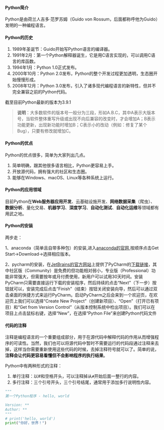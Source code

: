 #### Python简介

Python是由荷兰人吉多·范罗苏姆（Guido von Rossum，后面都称呼他为Guido）发明的一种编程语言。

#### Python的历史

1. 1989年圣诞节：Guido开始写Python语言的编译器。
2. 1991年2月：第一个Python解释器诞生，它是用C语言实现的，可以调用C语言的库函数。
3. 1994年1月：Python 1.0正式发布。
4. 2000年10月：Python 2.0发布，Python的整个开发过程更加透明，生态圈开始慢慢形成。
5. 2008年12月：Python 3.0发布，引入了诸多现代编程语言的新特性，但并不完全兼容之前的Python代码。

截至目前Python最新的版本为3.9.1

> **说明**：大多数软件的版本号一般分为三段，形如A.B.C，其中A表示大版本号，当软件整体重写升级或出现不向后兼容的改变时，才会增加A；B表示功能更新，出现新功能时增加B；C表示小的改动（例如：修复了某个Bug），只要有修改就增加C。

#### Python的优点

Python的优点很多，简单为大家列出几点。

1. 简单明确，跟其他很多语言相比，Python更容易上手。
2. 开放源代码，拥有强大的社区和生态圈。
3. 能够在Windows、macOS、Linux等各种系统上运行。

#### Python的应用领域

目前Python在**Web服务器应用开发**、云基础设施开发、**网络数据采集**（爬虫）、**数据分析**、量化交易、**机器学习**、**深度学习**、**自动化测试**、**自动化运维**等领域都有用武之地。


#### Python的安装

两步走：

1、anaconda（简单且自带多种包）的安装,进入[anaconda的官网](<https://www.anaconda.com/>),按顺序点击Get Start->Download->选择相应版本。

2、pycharm的安装，在[JetBrains的官方网站](<https://www.jetbrains.com/>)上提供了PyCharm的[下载链接](<https://www.jetbrains.com/pycharm/download>)，其中社区版（Community）是免费的但功能相对弱小，专业版（Professional）功能非常强大，但需要按年或月付费使用，新用户可以试用30天时间。安装PyCharm只需要直接运行下载的安装程序，然后持续的点击“Next”（下一步）按钮就可以，安装完成后点击“Finish”（结束）按钮关闭安装向导，然后可以通过双击桌面的快捷方式来运行PyCharm。启动PyCharm之后会来到一个欢迎页，在欢迎页上我们可以选择“Create New Project”（创建新项目）、“Open”（打开已有项目）和“Get from Version Control”（从版本控制系统中检出项目）。我们可以在项目上点击鼠标右键，选择“New”，在选择“Python File”来创建Python代码文件

#### 代码的注释

注释是编程语言的一个重要组成部分，用于在源代码中解释代码的作用从而增强程序的可读性。当然，我们也可以将源代码中暂时不需要运行的代码段通过注释来去掉，这样当你需要重新使用这些代码的时候，去掉注释符号就可以了。简单的说，**注释会让代码更容易看懂但不会影响程序的执行结果**。

Python中有两种形式的注释：

1. 单行注释：以#和空格开头，可以注释掉从`#`开始后面一整行的内容。
2. 多行注释：三个引号开头，三个引号结尾，通常用于添加多行说明性内容。

```Python
"""
第一个Python程序 - hello, world

Version: **
Author: **
"""
# print('hello, world')
print("你好，世界！")
```
